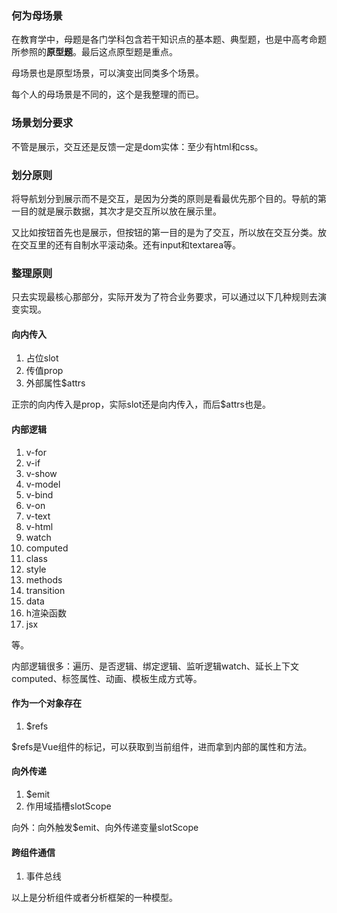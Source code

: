  
 ### 何为母场景

在教育学中，母题是各门学科包含若干知识点的基本题、典型题，也是中高考命题所参照的**原型题**。最后这点原型题是重点。

母场景也是原型场景，可以演变出同类多个场景。

每个人的母场景是不同的，这个是我整理的而已。

 ### 场景划分要求

 不管是展示，交互还是反馈一定是dom实体：至少有html和css。

 ### 划分原则

将导航划分到展示而不是交互，是因为分类的原则是看最优先那个目的。导航的第一目的就是展示数据，其次才是交互所以放在展示里。

又比如按钮首先也是展示，但按钮的第一目的是为了交互，所以放在交互分类。放在交互里的还有自制水平滚动条。还有input和textarea等。


### 整理原则

只去实现最核心那部分，实际开发为了符合业务要求，可以通过以下几种规则去演变实现。


#### 向内传入

1. 占位slot
2. 传值prop
3. 外部属性$attrs

正宗的向内传入是prop，实际slot还是向内传入，而后$attrs也是。

#### 内部逻辑

1. v-for
2. v-if
3. v-show
4. v-model
5. v-bind
6. v-on
7. v-text
8. v-html
9. watch
10. computed
11. class
12. style
13. methods
14. transition
15. data
16. h渲染函数
17. jsx


等。

内部逻辑很多：遍历、是否逻辑、绑定逻辑、监听逻辑watch、延长上下文computed、标签属性、动画、模板生成方式等。

#### 作为一个对象存在

1. $refs

$refs是Vue组件的标记，可以获取到当前组件，进而拿到内部的属性和方法。

#### 向外传递

1. $emit
2. 作用域插槽slotScope

向外：向外触发$emit、向外传递变量slotScope


#### 跨组件通信

1. 事件总线

以上是分析组件或者分析框架的一种模型。

